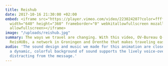 ```yaml
---
title: Reishub
date: 2017-10-16 21:30:00 +02:00
embed: <iframe src="https://player.vimeo.com/video/223024207?color=ffffff&title=0&byline=0&portrait=0"
  width="640" height="360" frameborder="0" webkitallowfullscreen mozallowfullscreen
  allowfullscreen></iframe>
image: "/uploads/reishub.jpg"
summary: The ways we travel are changing. With this video, OV-Bureau Q-link introduces
  ReisHUBs, a network in Groningen and Drenthe that makes traveling easier.
audio: 'The sound design and music we made for this animation are closely interlinked:
  a dynamic, colorful background of sound supports the lively voice-over, without
  distracting from the message.'
---
```


